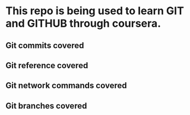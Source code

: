 # This repo is being used to learn GIT and GITHUB through coursera.
## Git commits covered
## Git reference covered
## Git network commands covered
## Git branches covered

